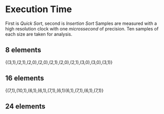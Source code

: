 # Execution Time
First is _Quick Sort_, second is _Insertion Sort_
Samples are measured with a high resolution clock with one _microssecond_ of precision.
Ten samples of each size are taken for analysis.
## 8 elements
{(3,1),(2,1),(2,0),(2,0),(2,1),(2,0),(2,1),(3,0),(3,0),(3,1)}
## 16 elements
{(7,1),(10,1),(6,1),(6,1),(7,1),(6,1)(6,1),(7,1),(6,1),(7,1)}
## 24 elements
